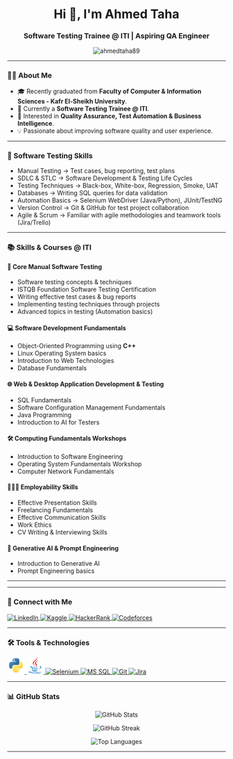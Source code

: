 <h1 align="center">Hi 👋, I'm Ahmed Taha</h1>
<h3 align="center">Software Testing Trainee @ ITI | Aspiring QA Engineer</h3>

<p align="center">
  <img src="https://komarev.com/ghpvc/?username=ahmedtaha89&label=Profile%20views&color=0e75b6&style=flat" alt="ahmedtaha89" />
</p>

---

### 👨‍🎓 About Me  
- 🎓 Recently graduated from **Faculty of Computer & Information Sciences - Kafr El-Sheikh University**.  
- 🚀 Currently a **Software Testing Trainee @ ITI**.  
- 🌱 Interested in **Quality Assurance, Test Automation & Business Intelligence**.  
- 💡 Passionate about improving software quality and user experience.  

---

### 🧪 Software Testing Skills  
- Manual Testing → Test cases, bug reporting, test plans  
- SDLC & STLC → Software Development & Testing Life Cycles  
- Testing Techniques → Black-box, White-box, Regression, Smoke, UAT  
- Databases → Writing SQL queries for data validation  
- Automation Basics → Selenium WebDriver (Java/Python), JUnit/TestNG  
- Version Control → Git & GitHub for test project collaboration  
- Agile & Scrum → Familiar with agile methodologies and teamwork tools (Jira/Trello)  

---

### 📚 Skills & Courses @ ITI  
#### 🎯 Core Manual Software Testing  
- Software testing concepts & techniques  
- ISTQB Foundation Software Testing Certification  
- Writing effective test cases & bug reports  
- Implementing testing techniques through projects  
- Advanced topics in testing (Automation basics)  

#### 💻 Software Development Fundamentals  
- Object-Oriented Programming using **C++**  
- Linux Operating System basics  
- Introduction to Web Technologies  
- Database Fundamentals  

#### 🌐 Web & Desktop Application Development & Testing  
- SQL Fundamentals  
- Software Configuration Management Fundamentals  
- Java Programming  
- Introduction to AI for Testers  

#### 🛠 Computing Fundamentals Workshops  
- Introduction to Software Engineering  
- Operating System Fundamentals Workshop  
- Computer Network Fundamentals  

#### 🧑‍🤝‍🧑 Employability Skills  
- Effective Presentation Skills  
- Freelancing Fundamentals  
- Effective Communication Skills  
- Work Ethics  
- CV Writing & Interviewing Skills  

#### 🤖 Generative AI & Prompt Engineering  
- Introduction to Generative AI  
- Prompt Engineering basics  

---

---

### 🤝 Connect with Me  
<p align="left">
  <a href="https://linkedin.com/in/ahmed-taha-87b546207" target="blank">
    <img align="center" src="https://raw.githubusercontent.com/rahuldkjain/github-profile-readme-generator/master/src/images/icons/Social/linked-in-alt.svg" alt="LinkedIn" height="30" width="40" />
  </a>
  <a href="https://kaggle.com/ahmedtahaahmed" target="blank">
    <img align="center" src="https://raw.githubusercontent.com/rahuldkjain/github-profile-readme-generator/master/src/images/icons/Social/kaggle.svg" alt="Kaggle" height="30" width="40" />
  </a>
  <a href="https://www.hackerrank.com/ahmed8952at" target="blank">
    <img align="center" src="https://raw.githubusercontent.com/rahuldkjain/github-profile-readme-generator/master/src/images/icons/Social/hackerrank.svg" alt="HackerRank" height="30" width="40" />
  </a>
  <a href="https://codeforces.com/profile/abo_taha" target="blank">
    <img align="center" src="https://raw.githubusercontent.com/rahuldkjain/github-profile-readme-generator/master/src/images/icons/Social/codeforces.svg" alt="Codeforces" height="30" width="40" />
  </a>
</p>

---

### 🛠️ Tools & Technologies  
<p align="left"> 
  <a href="https://www.python.org" target="_blank" rel="noreferrer">
    <img src="https://raw.githubusercontent.com/devicons/devicon/master/icons/python/python-original.svg" alt="Python" width="40" height="40"/> 
  </a>
  <a href="https://www.java.com" target="_blank" rel="noreferrer">
    <img src="https://raw.githubusercontent.com/devicons/devicon/master/icons/java/java-original.svg" alt="Java" width="40" height="40"/> 
  </a>
  <a href="https://www.selenium.dev/" target="_blank" rel="noreferrer">
    <img src="https://www.svgrepo.com/show/354321/selenium.svg" alt="Selenium" width="40" height="40"/> 
  </a>
  <a href="https://www.microsoft.com/en-us/sql-server" target="_blank" rel="noreferrer">
    <img src="https://www.svgrepo.com/show/303229/microsoft-sql-server-logo.svg" alt="MS SQL" width="40" height="40"/> 
  </a>
  <a href="https://git-scm.com/" target="_blank" rel="noreferrer">
    <img src="https://www.vectorlogo.zone/logos/git-scm/git-scm-icon.svg" alt="Git" width="40" height="40"/> 
  </a>
  <a href="https://www.atlassian.com/software/jira" target="_blank" rel="noreferrer">
    <img src="https://cdn.worldvectorlogo.com/logos/jira-1.svg" alt="Jira" width="40" height="40"/> 
  </a>
</p>

---

### 📊 GitHub Stats  
<p align="center">
  <img src="https://github-readme-stats.vercel.app/api?username=ahmedtaha89&show_icons=true&theme=radical" alt="GitHub Stats" />
</p>

<p align="center">
  <img src="https://github-readme-streak-stats.herokuapp.com/?user=ahmedtaha89&theme=radical" alt="GitHub Streak" />
</p>

<p align="center">
  <img src="https://github-readme-stats.vercel.app/api/top-langs/?username=ahmedtaha89&layout=compact&theme=radical" alt="Top Languages" />
</p>

---
